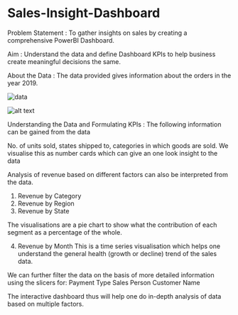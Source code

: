 # Sales-Insight-Dashboard
Problem Statement : To gather insights on sales by creating a comprehensive PowerBI Dashboard.

Aim : Understand the data and define Dashboard KPIs to help business create meaningful decisions the same.

About the Data : The data provided gives information about the orders in the year 2019.

![data](https://user-images.githubusercontent.com/112157807/186883262-15530a0d-773d-401f-aca4-28d3f8a06408.png)


![alt text](https://github.com/colada13/Sales-Insight-Dashboard.git/main/data.png?raw=true)

Understanding the Data and Formulating KPIs :
The following information can be gained from the data

No. of units sold, states shipped to, categories in which goods are sold.
We visualise this as number cards which can give an one look insight to the data

Analysis of revenue based on different factors can also be interpreted from the data. 
1. Revenue by Category
2. Revenue by Region
3. Revenue by State 

The visualisations are a pie chart to show what the contribution of each segment as a percentage of the whole.

4. Revenue by Month
This is a time series visualisation which helps one understand the general health (growth or decline) trend of the sales data.

We can further filter the data on the basis of more detailed information using the slicers for:
Payment Type 
Sales Person
Customer Name

The interactive dashboard thus will help one do in-depth analysis of data based on multiple factors.
